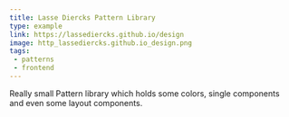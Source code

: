 ```yaml
---
title: Lasse Diercks Pattern Library
type: example
link: https://lassediercks.github.io/design
image: http_lassediercks.github.io_design.png
tags:
 - patterns
 - frontend
---
```


Really small Pattern library which holds some colors, single components and even some layout components.
